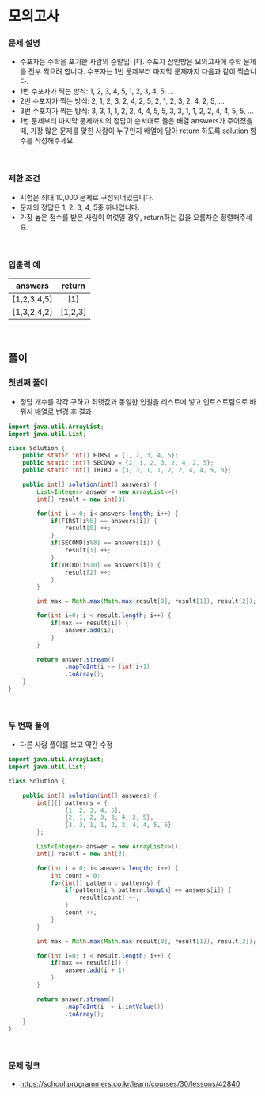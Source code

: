 # 모의고사

### 문제 설명
- 수포자는 수학을 포기한 사람의 준말입니다. 수포자 삼인방은 모의고사에 수학 문제를 전부 찍으려 합니다. 수포자는 1번 문제부터 마지막 문제까지 다음과 같이 찍습니다.
- 1번 수포자가 찍는 방식: 1, 2, 3, 4, 5, 1, 2, 3, 4, 5, ...
- 2번 수포자가 찍는 방식: 2, 1, 2, 3, 2, 4, 2, 5, 2, 1, 2, 3, 2, 4, 2, 5, ...
- 3번 수포자가 찍는 방식: 3, 3, 1, 1, 2, 2, 4, 4, 5, 5, 3, 3, 1, 1, 2, 2, 4, 4, 5, 5, ...
- 1번 문제부터 마지막 문제까지의 정답이 순서대로 들은 배열 answers가 주어졌을 때, 가장 많은 문제를 맞힌 사람이 누구인지 배열에 담아 return 하도록 solution 함수를 작성해주세요.

<br>

### 제한 조건
- 시험은 최대 10,000 문제로 구성되어있습니다.
- 문제의 정답은 1, 2, 3, 4, 5중 하나입니다.
- 가장 높은 점수를 받은 사람이 여럿일 경우, return하는 값을 오름차순 정렬해주세요.

<br>

### 입출력 예
|answers|return|
|:---:|:---:|
|[1,2,3,4,5]|[1]|
|[1,3,2,4,2]|[1,2,3]|

<br>

## 풀이
### 첫번째 풀이
- 정답 개수를 각각 구하고 최댓값과 동일한 인원을 리스트에 넣고 인트스트림으로 바꿔서 배열로 변경 후 결과
```java
import java.util.ArrayList;
import java.util.List;

class Solution {
    public static int[] FIRST = {1, 2, 3, 4, 5};
    public static int[] SECOND = {2, 1, 2, 3, 2, 4, 2, 5};
    public static int[] THIRD = {3, 3, 1, 1, 2, 2, 4, 4, 5, 5};

    public int[] solution(int[] answers) {
        List<Integer> answer = new ArrayList<>();
        int[] result = new int[3];

        for(int i = 0; i< answers.length; i++) {
            if(FIRST[i%5] == answers[i]) {
                result[0] ++;
            }
            if(SECOND[i%8] == answers[i]) {
                result[1] ++;
            }
            if(THIRD[i%10] == answers[i]) {
                result[2] ++;
            }
        }

        int max = Math.max(Math.max(result[0], result[1]), result[2]);

        for(int i=0; i < result.length; i++) {
            if(max == result[i]) {
                answer.add(i);
            }
        }

        return answer.stream()
                .mapToInt(i -> (int)i+1)
                .toArray();
    }
}
```

<br>

### 두 번째 풀이
- 다른 사람 풀이를 보고 약간 수정
```java
import java.util.ArrayList;
import java.util.List;

class Solution {

    public int[] solution(int[] answers) {
        int[][] patterns = {
                {1, 2, 3, 4, 5},
                {2, 1, 2, 3, 2, 4, 2, 5},
                {3, 3, 1, 1, 2, 2, 4, 4, 5, 5}
        };

        List<Integer> answer = new ArrayList<>();
        int[] result = new int[3];

        for(int i = 0; i< answers.length; i++) {
            int count = 0;
            for(int[] pattern : patterns) {
                if(pattern[i % pattern.length] == answers[i]) {
                    result[count] ++;
                }
                count ++;
            }
        }

        int max = Math.max(Math.max(result[0], result[1]), result[2]);

        for(int i=0; i < result.length; i++) {
            if(max == result[i]) {
                answer.add(i + 1);
            }
        }

        return answer.stream()
                .mapToInt(i -> i.intValue())
                .toArray();
    }
}
```

<br>

### 문제 링크
- https://school.programmers.co.kr/learn/courses/30/lessons/42840